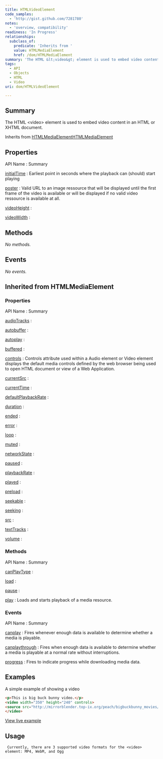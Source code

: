 ```yaml
---
title: HTMLVideoElement
code_samples:
  - 'http://gist.github.com/7281780'
notes:
  - 'overview, compatibility'
readiness: 'In Progress'
relationships:
  subclass_of:
    predicate: 'Inherits from '
    value: HTMLMediaElement
    href: /dom/HTMLMediaElement
summary: 'The HTML &lt;video&gt; element is used to embed video content in an HTML or XHTML document.'
tags:
  - API
  - Objects
  - HTML
  - Video
uri: dom/HTMLVideoElement

---
```

## <span>Summary</span>

The HTML &lt;video&gt; element is used to embed video content in an HTML or XHTML document.

Inherits from [HTMLMediaElement](/dom/HTMLMediaElement)[HTMLMediaElement](/dom/HTMLMediaElement)

## <span>Properties</span>

API Name
:   Summary

[initialTime](/dom/HTMLVideoElement/initialTime)
:   Earliest point in seconds where the playback can (should) start playing

[poster](/dom/HTMLVideoElement/poster)
:   Valid URL to an image ressource that will be displayed until the first frame of the video is available or will be displayed if no valid video ressource is available at all.

[videoHeight](/dom/HTMLVideoElement/videoHeight)
:

[videoWidth](/dom/HTMLVideoElement/videoWidth)
:

## <span>Methods</span>

*No methods.*

## <span>Events</span>

*No events.*

## <span>Inherited from HTMLMediaElement</span>

### <span>Properties</span>

API Name
:   Summary

[audioTracks](/dom/HTMLMediaElement/audioTracks)
:

[autobuffer](/dom/HTMLMediaElement/autobuffer)
:

[autoplay](/dom/HTMLMediaElement/autoplay)
:

[buffered](/dom/HTMLMediaElement/buffered)
:

[controls](/dom/HTMLMediaElement/controls)
:   Controls attribute used within a Audio element or Video element displays the default media controls defined by the web browser being used to open HTML document or view of a Web Application.

[currentSrc](/dom/HTMLMediaElement/currentSrc)
:

[currentTime](/dom/HTMLMediaElement/currentTime)
:

[defaultPlaybackRate](/dom/HTMLMediaElement/defaultPlaybackRate)
:

[duration](/dom/HTMLMediaElement/duration)
:

[ended](/dom/HTMLMediaElement/ended)
:

[error](/dom/HTMLMediaElement/error)
:

[loop](/dom/HTMLMediaElement/loop)
:

[muted](/dom/HTMLMediaElement/muted)
:

[networkState](/dom/HTMLMediaElement/networkState)
:

[paused](/dom/HTMLMediaElement/paused)
:

[playbackRate](/dom/HTMLMediaElement/playbackRate)
:

[played](/dom/HTMLMediaElement/played)
:

[preload](/dom/HTMLMediaElement/preload)
:

[seekable](/dom/HTMLMediaElement/seekable)
:

[seeking](/dom/HTMLMediaElement/seeking)
:

[src](/dom/HTMLMediaElement/src)
:

[textTracks](/dom/HTMLMediaElement/textTracks)
:

[volume](/dom/HTMLMediaElement/volume)
:

### <span>Methods</span>

API Name
:   Summary

[canPlayType](/dom/HTMLMediaElement/canPlayType)
:

[load](/dom/HTMLMediaElement/load)
:

[pause](/dom/HTMLMediaElement/pause)
:

[play](/dom/HTMLMediaElement/play)
:   Loads and starts playback of a media resource.

### <span>Events</span>

API Name
:   Summary

[canplay](/dom/HTMLMediaElement/canplay)
:   Fires whenever enough data is available to determine whether a media is playable.

[canplaythrough](/dom/HTMLMediaElement/canplaythrough)
:   Fires when enough data is available to determine whether a media is playable at a normal rate without interruptions.

[progress](/dom/HTMLMediaElement/progress)
:   Fires to indicate progress while downloading media data.

## <span>Examples</span>

A simple example of showing a video

``` html
<p>This is big buck bunny video.</p>
<video width="350" height="240" controls>
<source src="http://mirrorblender.top-ix.org/peach/bigbuckbunny_movies/big_buck_bunny_480p_stereo.ogg" type="video/ogg">
</video>
```

[View live example](http://code.webplatform.org/gist/7281780)

## <span>Usage</span>

     Currently, there are 3 supported video formats for the <video> element: MP4, WebM, and Ogg